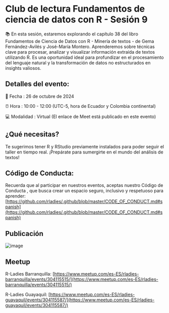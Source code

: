 # Club de lectura Fundamentos de ciencia de datos con R - Sesión 9

📚 En esta sesión, estaremos explorando el capítulo 38 del libro Fundamentos de Ciencia de Datos con R - Minería de textos - de Gema Fernández-Avilés y José-María Montero. Aprenderemos sobre técnicas clave para procesar, analizar y visualizar información extraída de textos utilizando R. Es una oportunidad ideal para profundizar en el procesamiento del lenguaje natural y la transformación de datos no estructurados en insights valiosos.

## Detalles del evento:

📅 Fecha : 26 de octubre de 2024

⏰ Hora : 10:00 - 12:00 (UTC-5, hora de Ecuador y Colombia continental)

💻 Modalidad : Virtual (El enlace de Meet está publicado en este evento)

## ¿Qué necesitas?
Te sugerimos tener R y RStudio previamente instalados para poder seguir el taller en tiempo real. ¡Prepárate para sumergirte en el mundo del análisis de textos!

## Código de Conducta:
Recuerda que al participar en nuestros eventos, aceptas nuestro Código de Conducta , que busca crear un espacio seguro, inclusivo y respetuoso para aprender: [https://github.com/rladies/.github/blob/master/CODE_OF_CONDUCT.md#spanish](https://github.com/rladies/.github/blob/master/CODE_OF_CONDUCT.md#spanish)

## Publicación
![image](https://github.com/user-attachments/assets/2512f47b-1372-4518-8309-4870d47d9df6)

## Meetup

R-Ladies Barranquilla: [https://www.meetup.com/es-ES/rladies-barranquilla/events/304115515/](https://www.meetup.com/es-ES/rladies-barranquilla/events/304115515/)

R-Ladies Guayaquil: [https://www.meetup.com/es-ES/rladies-guayaquil/events/304115587/](https://www.meetup.com/es-ES/rladies-guayaquil/events/304115587/)


